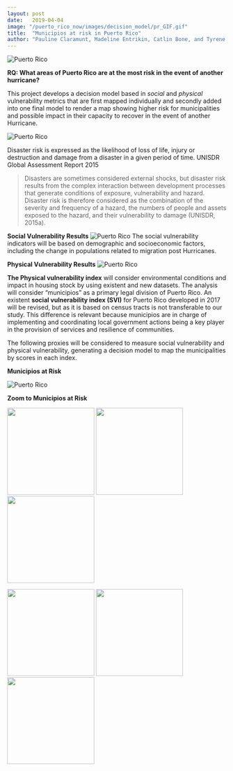 ```yaml
---
layout: post
date:   2019-04-04
image: "/puerto_rico_now/images/decision_model/pr_GIF.gif"
title:  "Municipios at risk in Puerto Rico"
author: "Pauline Claramunt, Madeline Entrikin, Catlin Bone, and Tyrene Calvesbert"
---
```


![Puerto Rico](/puerto_rico_now/images/decision_model/pixel_gif.gif)

**RQ: What areas of Puerto Rico are at the most risk in the event of another hurricane?**

This project develops a decision model based in *social* and *physical* vulnerability metrics that are first mapped individually and secondly added into one final model to render a map showing higher risk for municipalities and possible impact in their capacity to recover in the event of another Hurricane.

![Puerto Rico](/puerto_rico_now/images/decision_model/Risk_Muni.jpg)

Disaster risk is expressed as the likelihood of loss of life, injury or destruction and damage from a disaster in a given period of time. UNISDR Global Assessment Report 2015

>Disasters are sometimes considered external shocks, but disaster risk results from the complex interaction between development processes that generate conditions of exposure, vulnerability and hazard. Disaster risk is therefore considered as the combination of the severity and frequency of a hazard, the numbers of people and assets exposed to the hazard, and their vulnerability to damage (UNISDR, 2015a).

**Social Vulnerability Results**
![Puerto Rico](/puerto_rico_now/images/decision_model/social_vulnerability_GIF.gif)
The social vulnerability indicators will be based on demographic and socioeconomic factors, including the change in populations related to migration post Hurricanes. 

**Physical Vulnerability Results**
![Puerto Rico](/puerto_rico_now/images/decision_model/unweighted_physical_final.png)

**The Physical vulnerability index** will consider environmental conditions and impact in housing stock by using existent and new datasets. The analysis will consider “municipios” as a primary legal division of Puerto Rico. An existent **social vulnerability index (SVI)** for Puerto Rico developed in 2017 will be revised, but as it is based on census tracts is not transferable to our study. This difference is
relevant because municipios are in charge of implementing and coordinating local government actions being a key player in the provision of services and resilience of communities. 

The following proxies will be considered to measure social vulnerability and physical vulnerability, generating a decision model to map the municipalities by scores in each index. 

**Municipios at Risk**

![Puerto Rico](/puerto_rico_now/images/decision_model/final_combined_gif.gif)

**Zoom to Municipios at Risk**

<p float="left">
  <img src="/puerto_rico_now/images/decision_model/Yabucoa.gif" width="200" />
  <img src="/puerto_rico_now/images/decision_model/canovanas_gif.gif" width="200" /> 
  <img src="/puerto_rico_now/images/decision_model/Comeri0.gif" width="200" />
</p>

<p float="left">
  <img src="/puerto_rico_now/images/decision_model/pr_GIF.gif" width="200" />
  <img src="/puerto_rico_now/images/decision_model/pr_GIF.gif" width="200" /> 
  <img src="/puerto_rico_now/images/decision_model/pr_GIF.gif" width="200" />
</p>
